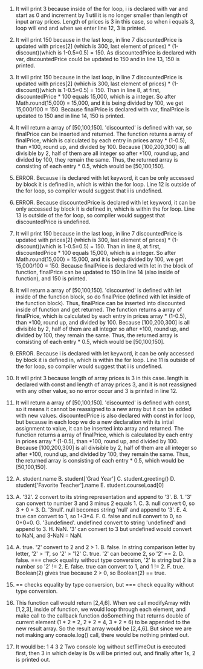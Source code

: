 1. It will print 3 because inside of the for loop, i is declared with var and start as 0 and increment by 1 util it is no longer smaller than length of input array prices. Length of prices is 3 in this case, so when i equals 3, loop will end and when we enter line 12, 3 is printed.

2. It will print 150 because in the last loop, in line 7 discountedPrice is updated with prices[2] (which is 300, last element of prices) * (1-discount)(which is 1-0.5=0.5) = 150. As discountedPrice is declared with var, discountedPrice could be updated to 150 and in line 13, 150 is printed. 

3. It will print 150 because in the last loop, in line 7 discountedPrice is updated with prices[2] (which is 300, last element of prices) * (1-discount)(which is 1-0.5=0.5) = 150. Than in line 8, at first, discountedPrice * 100 equals 15,000, which is a integer. So after Math.round(15,000) = 15,000, and it is being divided by 100, we get 15,000/100 = 150. Because finalPrice is declared with var, finalPrice is updated to 150 and in line 14, 150 is printed. 

4. It will return a array of [50,100,150]. 'discounted' is defined with var, so finalPrice can be inserted and returned. The function returns a array of finalPrice, which is calculated by each entry in prices array * (1-0.5), than *100, round up, and divided by 100. Because [100,200,300] is all divisible by 2, half of them are all integer so after *100, round up, and divided by 100, they remain the same. Thus, the returned array is consisting of each entry * 0.5, which would be [50,100,150].

5. ERROR. Because i is declared with let keyword, it can be only accessed by block it is defined in, which is within the for loop. Line 12 is outside of the for loop, so compiler would suggest that i is undefined.

6. ERROR. Because discountedPrice is declared with let keyword, it can be only accessed by block it is defined in, which is within the for loop. Line 13 is outside of the for loop, so compiler would suggest that discountedPrice is undefined.

7. It will print 150 because in the last loop, in line 7 discountedPrice is updated with prices[2] (which is 300, last element of prices) * (1-discount)(which is 1-0.5=0.5) = 150. Than in line 8, at first, discountedPrice * 100 equals 15,000, which is a integer. So after Math.round(15,000) = 15,000, and it is being divided by 100, we get 15,000/100 = 150. Because finalPrice is declared with let in the block of function, finalPrice can be updated to 150 in line 14 (also inside of function), and 150 is printed.

8. It will return a array of [50,100,150]. 'discounted' is defined with let inside of the function block, so do finalPrice (defined with let inside of the function block). Thus, finalPrice can be inserted into discounted inside of function and get returned. The function returns a array of finalPrice, which is calculated by each entry in prices array * (1-0.5), than *100, round up, and divided by 100. Because [100,200,300] is all divisible by 2, half of them are all integer so after *100, round up, and divided by 100, they remain the same. Thus, the returned array is consisting of each entry * 0.5, which would be [50,100,150].

9. ERROR. Because i is declared with let keyword, it can be only accessed by block it is defined in, which is within the for loop. Line 11 is outside of the for loop, so compiler would suggest that i is undefined.

10. It will print 3 because length of array prices is 3 in this case. length is declared with const and length of array prices 3, and it is not reassigned with any other value, so no error occur and 3 is printed in line 12. 

11. It will return a array of [50,100,150]. 'discounted' is defined with const, so it means it cannot be reassigned to a new array but it can be added with new values. discountedPrice is also declared with const in for loop, but because in each loop we do a new declaration with its intial assignment to value, it can be inserted into array and returned. The function returns a array of finalPrice, which is calculated by each entry in prices array * (1-0.5), than *100, round up, and divided by 100. Because [100,200,300] is all divisible by 2, half of them are all integer so after *100, round up, and divided by 100, they remain the same. Thus, the returned array is consisting of each entry * 0.5, which would be [50,100,150].

12. A. student.name
    B. student['Grad Year']
    C. student.greeting()
    D. student['Favorite Teacher'].name
    E. student.courseLoad[0]

13. A. '32'. 2 convert to its string representation and append to '3'.
    B. 1. '3' can convert to number 3 and 3 minus 2 equals 1.
    C. 3. null convert 0, so 3 + 0 = 3.
    D. '3null'. null becomes string 'null' and append to '3'.
    E. 4. true can convert to 1, so 1+3=4.
    F. 0. false and null convert to 0, so 0+0=0.
    G. '3undefined'. undefined convert to string 'undefined' and append to 3.
    H. NaN. '3' can convert to 3 but undefined would convert to NaN, and 3-NaN = NaN. 

14. A. true. '2' convert to 2 and 2 > 1.
    B. false. In string comparison letter by letter, '2' > '1', so '2' > '12'
    C. true. '2' can become 2, so '2' == 2.
    D. false. === check equality without type conversion, '2' is string but 2 is a number so '2' != 2.
    E. false. true can convert to 1, and 1 != 2.
    F. true. Boolean(2) gives true because 2 > 0, so Boolean(2) == true. 

15. == checks equality by type conversion, but === check equality without type conversion. 
    
17. This function call would return [2,4,6]. When we call modifyArray with [1,2,3], inside of function, we would loop through each element, and make call to the callback function doSomething that returns double of current element (1 * 2 = 2, 2 * 2 = 4, 3 * 2 = 6) to be appended to the new result array. So the result array would be [2,4,6]. But since we are not making any console.log() call, there would be nothing printed out. 

19. It would be: 
    1
    4
    3
    2
    Two console log without setTimeOut is executed first, then 3 in which delay is 0s will be printed out, and finally after 1s, 2 is printed out. 